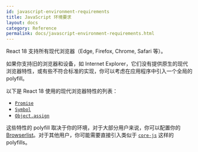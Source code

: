 ```yaml
---
id: javascript-environment-requirements
title: JavaScript 环境要求
layout: docs
category: Reference
permalink: docs/javascript-environment-requirements.html
---
```


React 18 支持所有现代浏览器（Edge, Firefox, Chrome, Safari 等）。

如果你支持旧的浏览器和设备，如 Internet Explorer，它们没有提供原生的现代浏览器特性，或有些不符合标准的实现，你可以考虑在应用程序中引入一个全局的 polyfill。

以下是 React 18 使用的现代浏览器特性的列表：
- [`Promise`](https://developer.mozilla.org/zh-CN/docs/Web/JavaScript/Reference/Global_Objects/Promise)
- [`Symbol`](https://developer.mozilla.org/zh-CN/docs/Web/JavaScript/Reference/Global_Objects/Symbol)
- [`Object.assign`](https://developer.mozilla.org/zh-CN/docs/Web/JavaScript/Reference/Global_Objects/Object/assign)

这些特性的 polyfill 取决于你的环境，对于大部分用户来说，你可以配置你的 [Browserlist](https://github.com/browserslist/browserslist)。对于其他用户，你可能需要直接引入类似于 [`core-js`](https://github.com/zloirock/core-js) 这样的 polyfills。
